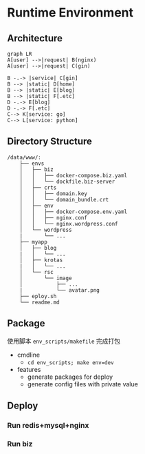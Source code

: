 # Runtime Environment

## Architecture
```mermaid
graph LR
A[user] -->|request| B(nginx)
A[user] -->|request| C(gin)

B -.-> |service| C[gin]
B --> |static| D[home]
B --> |static| E[blog]
B --> |static| F[.etc]
D -.-> E[blog]
D -.-> F[.etc]
C--> K[service: go]
C--> L[service: python]
```

## Directory Structure
```
/data/www/:
    ├── envs
    │   ├── biz
    │   │   ├── docker-compose.biz.yaml
    │   │   └── dockfile.biz-server
    │   ├── crts
    │   │   ├── domain.key
    │   │   └── domain_bundle.crt
    │   ├── env
    │   │   ├── docker-compose.env.yaml
    │   │   ├── nginx.conf
    │   │   └── nginx.wordpress.conf
    │   └── wordpress
    |       └── ...
    ├── myapp
    │   ├── blog
    |   │   └── ...
    │   ├── krotas
    |   │   └── ...
    │   └── rsc
    │       └── image
    │           ├── ...
    |           └── avatar.png 
    ├── eploy.sh
    └── readme.md
```

## Package
使用脚本 ``` env_scripts/makefile ``` 完成打包

- cmdline
    + ``` cd env_scripts; make env=dev ```
- features
    + generate packages for deploy
    + generate config files with private value


## Deploy
### Run redis+mysql+nginx

### Run biz
